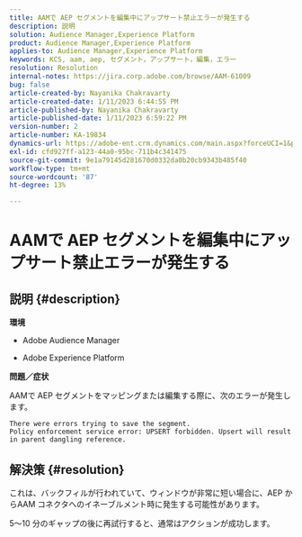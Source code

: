 ```yaml
---
title: AAMで AEP セグメントを編集中にアップサート禁止エラーが発生する
description: 説明
solution: Audience Manager,Experience Platform
product: Audience Manager,Experience Platform
applies-to: Audience Manager,Experience Platform
keywords: KCS, aam, aep, セグメント，アップサート，編集，エラー
resolution: Resolution
internal-notes: https://jira.corp.adobe.com/browse/AAM-61009
bug: false
article-created-by: Nayanika Chakravarty
article-created-date: 1/11/2023 6:44:55 PM
article-published-by: Nayanika Chakravarty
article-published-date: 1/11/2023 6:59:22 PM
version-number: 2
article-number: KA-19834
dynamics-url: https://adobe-ent.crm.dynamics.com/main.aspx?forceUCI=1&pagetype=entityrecord&etn=knowledgearticle&id=de13e505-e091-ed11-aad1-6045bd006e5a
exl-id: cfd927ff-a123-44a0-95bc-711b4c341475
source-git-commit: 9e1a79145d281670d0332da0b20cb9343b485f40
workflow-type: tm+mt
source-wordcount: '87'
ht-degree: 13%

---
```


# AAMで AEP セグメントを編集中にアップサート禁止エラーが発生する

## 説明 {#description}


<b>環境</b>

- Adobe Audience Manager

- Adobe Experience Platform

<b>問題／症状</b>

AAMで AEP セグメントをマッピングまたは編集する際に、次のエラーが発生します。


```
There were errors trying to save the segment.
Policy enforcement service error: UPSERT forbidden. Upsert will result in parent dangling reference.
```



## 解決策 {#resolution}


これは、バックフィルが行われていて、ウィンドウが非常に短い場合に、AEP からAAM コネクタへのイネーブルメント時に発生する可能性があります。

5～10 分のギャップの後に再試行すると、通常はアクションが成功します。
